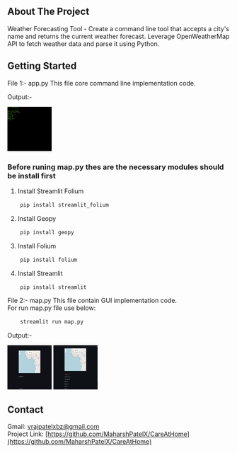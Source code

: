 
<!-- ABOUT THE PROJECT -->
## About The Project

Weather Forecasting Tool - Create a command line tool that accepts a city's name and returns the current weather forecast. Leverage OpenWeatherMap API to fetch weather data and parse it using Python.



<!-- GETTING STARTED -->
## Getting Started

File 1:- app.py
             This file core command line implementation code.

Output:-

<img src="images/ss_app.png"  width="100" height="100">

### Before runing map.py thes are the necessary modules should be install first

1. Install Streamlit Folium
```sh
    pip install streamlit_folium
```
2. Install Geopy
```sh
    pip install geopy
```
3. Install Folium
```sh
    pip install folium
```  
   
4. Install Streamlit
```sh
    pip install streamlit
```

File 2:- map.py
             This file contain GUI implementation code.  
    For run map.py file use below:
```sh
    streamlit run map.py
```

Output:-

<img src="images/Screenshot%202023-06-24%20at%203.14.05%20PM.png"  width="100" height="100">
<img src="images/Screenshot%202023-06-24%20at%203.14.33%20PM.png"  width="100" height="100">




<!-- CONTACT -->
## Contact

Gmail: vrajpatelxbz@gmail.com
<br>
Project Link: [https://github.com/MaharshPatelX/CareAtHome](https://github.com/MaharshPatelX/CareAtHome)

